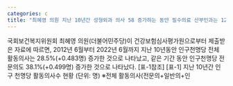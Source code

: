 ```yaml
---
categories: c
title: "최혜영 의원 지난 10년간 성형외과 의사 58 증가하는 동안 필수의료 산부인과는 12 증가"
---
```

국회보건복지위원회 최혜영 의원(더불어민주당)이 건강보험심사평가원으로부터 제출받은 자료에 따르면, 2012년 6월부터 2022년 6월까지 지난 10년동안 인구천명당 전체 활동의사는 28.5%(+0.483명) 증가한 것으로 나타났고, 같은 기간 동안 인구천명당 전문의도 38.1%(+0.499명) 증가한 것으로 나타났다. [표-1참조] [표-1] 지난 10년간 인구 천명당 활동의사수 현황 (단위: 명)																																																											※전체 활동의사(전문의+일반의+인